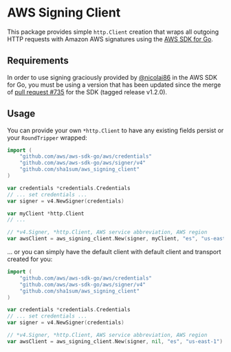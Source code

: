 # AWS Signing Client

This package provides simple `http.Client` creation that wraps all outgoing HTTP requests with Amazon AWS signatures using the [AWS SDK for Go](https://github.com/aws/aws-sdk-go).

## Requirements

In order to use signing graciously provided by [@nicolai86](https://github.com/nikolai86) in the AWS SDK for Go, you must be using a version that has been updated since the merge of [pull request #735](https://github.com/aws/aws-sdk-go/pull/735) for the SDK (tagged release v1.2.0).

## Usage

You can provide your own `*http.Client` to have any existing fields persist or your `RoundTripper` wrapped:

```go
import (
	"github.com/aws/aws-sdk-go/aws/credentials"
	"github.com/aws/aws-sdk-go/aws/signer/v4"
	"github.com/sha1sum/aws_signing_client"
)

var credentials *credentials.Credentials
// ... set credentials ...
var signer = v4.NewSigner(credentials)

var myClient *http.Client
// ...

// *v4.Signer, *http.Client, AWS service abbreviation, AWS region
var awsClient = aws_signing_client.New(signer, myClient, "es", "us-east-1")
```

... or you can simply have the default client with default client and transport created for you:

```go
import (
	"github.com/aws/aws-sdk-go/aws/credentials"
	"github.com/aws/aws-sdk-go/aws/signer/v4"
	"github.com/sha1sum/aws_signing_client"
)

var credentials *credentials.Credentials
// ... set credentials ...
var signer = v4.NewSigner(credentials)

// *v4.Signer, *http.Client, AWS service abbreviation, AWS region
var awsClient = aws_signing_client.New(signer, nil, "es", "us-east-1")
```